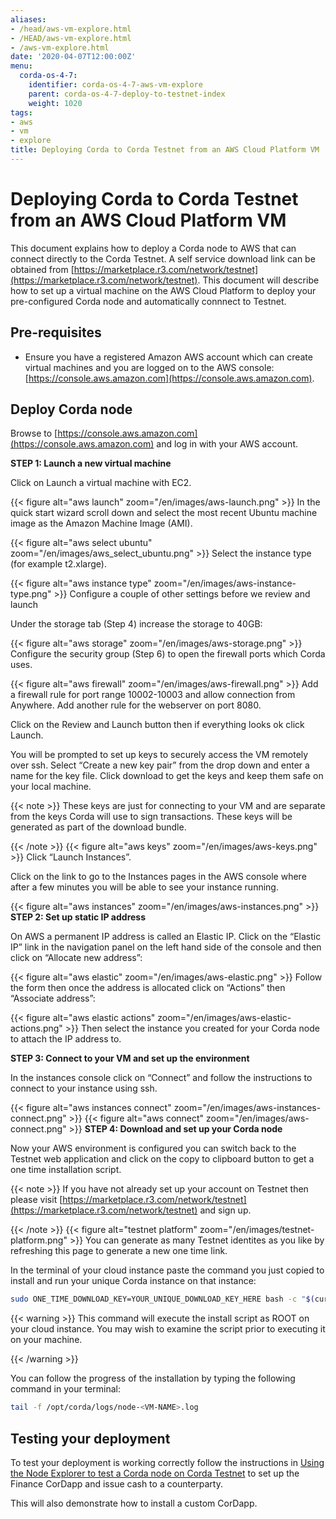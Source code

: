 ```yaml
---
aliases:
- /head/aws-vm-explore.html
- /HEAD/aws-vm-explore.html
- /aws-vm-explore.html
date: '2020-04-07T12:00:00Z'
menu:
  corda-os-4-7:
    identifier: corda-os-4-7-aws-vm-explore
    parent: corda-os-4-7-deploy-to-testnet-index
    weight: 1020
tags:
- aws
- vm
- explore
title: Deploying Corda to Corda Testnet from an AWS Cloud Platform VM
---
```



# Deploying Corda to Corda Testnet from an AWS Cloud Platform VM


This document explains how to deploy a Corda node to AWS that can connect directly to the Corda Testnet.
A self service download link can be obtained from [https://marketplace.r3.com/network/testnet](https://marketplace.r3.com/network/testnet). This
document will describe how to set up a virtual machine on the AWS
Cloud Platform to deploy your pre-configured Corda node and automatically connnect
to Testnet.


## Pre-requisites


* Ensure you have a registered Amazon AWS account which can create virtual machines and you are logged on to the AWS console: [https://console.aws.amazon.com](https://console.aws.amazon.com).


## Deploy Corda node

Browse to [https://console.aws.amazon.com](https://console.aws.amazon.com) and log in with your AWS account.

**STEP 1: Launch a new virtual machine**

Click on Launch a virtual machine with EC2.

{{< figure alt="aws launch" zoom="/en/images/aws-launch.png" >}}
In the quick start wizard scroll down and select the most recent Ubuntu machine image as the Amazon Machine Image (AMI).

{{< figure alt="aws select ubuntu" zoom="/en/images/aws_select_ubuntu.png" >}}
Select the instance type (for example t2.xlarge).

{{< figure alt="aws instance type" zoom="/en/images/aws-instance-type.png" >}}
Configure a couple of other settings before we review and launch

Under the storage tab (Step 4) increase the storage to 40GB:

{{< figure alt="aws storage" zoom="/en/images/aws-storage.png" >}}
Configure the security group (Step 6) to open the firewall ports which Corda uses.

{{< figure alt="aws firewall" zoom="/en/images/aws-firewall.png" >}}
Add a firewall rule for port range 10002-10003 and allow connection from Anywhere. Add another rule for the webserver on port 8080.

Click on the Review and Launch button then if everything looks ok click Launch.

You will be prompted to set up keys to securely access the VM remotely over ssh. Select “Create a new key pair” from the drop down and enter a name for the key file. Click download to get the keys and keep them safe on your local machine.

{{< note >}}
These keys are just for connecting to your VM and are separate from the keys Corda will use to sign transactions. These keys will be generated as part of the download bundle.

{{< /note >}}
{{< figure alt="aws keys" zoom="/en/images/aws-keys.png" >}}
Click “Launch Instances”.

Click on the link to go to the Instances pages in the AWS console where after a few minutes you will be able to see your instance running.

{{< figure alt="aws instances" zoom="/en/images/aws-instances.png" >}}
**STEP 2: Set up static IP address**

On AWS a permanent IP address is called an Elastic IP. Click on the
“Elastic IP” link in the navigation panel on the left hand side of the console and then click on “Allocate new address”:

{{< figure alt="aws elastic" zoom="/en/images/aws-elastic.png" >}}
Follow the form then once the address is allocated click on “Actions”
then “Associate address”:

{{< figure alt="aws elastic actions" zoom="/en/images/aws-elastic-actions.png" >}}
Then select the instance you created for your Corda node to attach the
IP address to.

**STEP 3: Connect to your VM and set up the environment**

In the instances console click on “Connect” and follow the instructions to connect to your instance using ssh.

{{< figure alt="aws instances connect" zoom="/en/images/aws-instances-connect.png" >}}
{{< figure alt="aws connect" zoom="/en/images/aws-connect.png" >}}
**STEP 4: Download and set up your Corda node**

Now your AWS environment is configured you can switch back to the Testnet
web application and click on the copy to clipboard button to get a one
time installation script.

{{< note >}}
If you have not already set up your account on Testnet then please visit [https://marketplace.r3.com/network/testnet](https://marketplace.r3.com/network/testnet) and sign up.

{{< /note >}}
{{< figure alt="testnet platform" zoom="/en/images/testnet-platform.png" >}}
You can generate as many Testnet identites as you like by refreshing
this page to generate a new one time link.

In the terminal of your cloud instance paste the command you just copied to install and run
your unique Corda instance on that instance:

```bash
sudo ONE_TIME_DOWNLOAD_KEY=YOUR_UNIQUE_DOWNLOAD_KEY_HERE bash -c "$(curl -L https://onboarder.prod.ws.r3.com/api/user/node/TESTNET/install.sh)"
```


{{< warning >}}
This command will execute the install script as ROOT on your cloud instance. You may wish to examine the script prior to executing it on your machine.

{{< /warning >}}


You can follow the progress of the installation by typing the following command in your terminal:

```bash
tail -f /opt/corda/logs/node-<VM-NAME>.log
```


## Testing your deployment

To test your deployment is working correctly follow the instructions in [Using the Node Explorer to test a Corda node on Corda Testnet](testnet-explorer-corda.md) to set up the Finance CorDapp and issue cash to a counterparty.

This will also demonstrate how to install a custom CorDapp.

